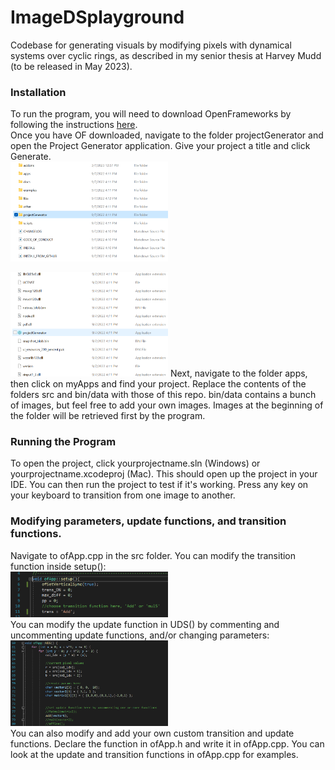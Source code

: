 # ImageDSplayground
Codebase for generating visuals by modifying pixels with dynamical systems over cyclic rings, as described in my senior thesis at Harvey Mudd (to be released in May 2023). 
### Installation
To run the program, you will need to download OpenFrameworks by following the instructions [here](https://openframeworks.cc/download/).  
Once you have OF downloaded, navigate to the folder projectGenerator and open the Project Generator application. Give your project a title and click Generate.  
<img src = "/bin/data/nav1.png" width = "50%" height = "50%">  

<img src = "/bin/data/nav2.png" width = "50%" height = "50%">
Next, navigate to the folder apps, then click on myApps and find your project. Replace the contents of the folders src and bin/data with those of this repo.  
bin/data contains a bunch of images, but feel free to add your own images. Images at the beginning of the folder will be retrieved first by the program.  

### Running the Program
To open the project, click yourprojectname.sln (Windows) or yourprojectname.xcodeproj (Mac). This should open up the project in your IDE. You can then run the project to test if it's working. Press any key on your keyboard to transition from one image to another.
### Modifying parameters, update functions, and transition functions.
Navigate to ofApp.cpp in the src folder. You can modify the transition function inside setup():  
<img src = "/bin/data/nav4.png" width = "50%" height = "50%">  
You can modify the update function in UDS() by commenting and uncommenting update functions, and/or changing parameters:
<img src = "/bin/data/nav5.png" width = "50%" height = "50%">  
You can also modify and add your own custom transition and update functions. Declare the function in ofApp.h and write it in ofApp.cpp. You can look at the update and transition functions in ofApp.cpp for examples.
